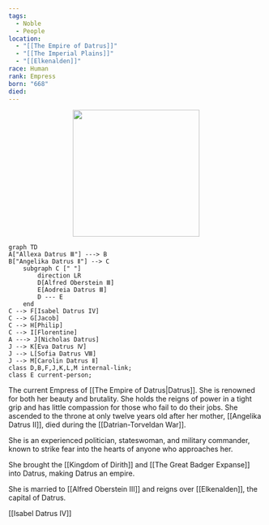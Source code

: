 ```yaml
---
tags:
  - Noble
  - People
location:
  - "[[The Empire of Datrus]]"
  - "[[The Imperial Plains]]"
  - "[[Elkenalden]]"
race: Human
rank: Empress
born: "668"
died:
---
```

<p style="text-align:center;"><img src="https://foundry-vtt-kb.s3.us-east-2.amazonaws.com/Images/Tokens/NPCs/Nobles/Aodria%20III.png" width="250" height="250"></p>

```mermaid
graph TD
A["Allexa Datrus Ⅲ"] ---> B
B["Angelika Datrus Ⅱ"] --> C
	subgraph C [" "]
		direction LR
		D[Alfred Oberstein Ⅲ]
		E[Aodreia Datrus Ⅲ]
		D --- E
	end
C --> F[Isabel Datrus IV]
C --> G[Jacob]
C --> H[Philip]
C --> I[Florentine]
A ---> J[Nicholas Datrus]
J --> K[Eva Datrus Ⅳ]
J --> L[Sofia Datrus Ⅷ]
J --> M[Carolin Datrus Ⅱ]
class D,B,F,J,K,L,M internal-link;
class E current-person;
```

The current Empress of [[The Empire of Datrus|Datrus]]. She is renowned for both her beauty and brutality. She holds the reigns of power in a tight grip and has little compassion for those who fail to do their jobs. She ascended to the throne at only twelve years old after her mother, [[Angelika Datrus Ⅱ]], died during the [[Datrian-Torveldan War]].

She is an experienced politician, stateswoman, and military commander, known to strike fear into the hearts of anyone who approaches her.

She brought the [[Kingdom of Dirith]] and [[The Great Badger Expanse]] into Datrus, making Datrus an empire.

She is married to [[Alfred Oberstein Ⅲ]] and reigns over [[Elkenalden]], the capital of Datrus.

<div class="hide-next"></div>

[[Isabel Datrus IV]]

